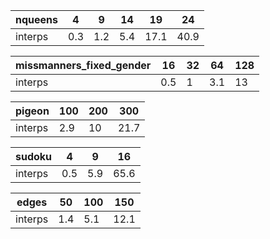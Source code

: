 
| nqueens   |   4 |   9 |   14 |   19 |   24 |
|-----------|-----|-----|------|------|------|
| interps   | 0.3 | 1.2 |  5.4 | 17.1 | 40.9 |

| missmanners_fixed_gender   |   16 |   32 |   64 |   128 |
|----------------------------|------|------|------|-------|
| interps                    |  0.5 |    1 |  3.1 |    13 |

| pigeon   |   100 |   200 |   300 |
|----------|-------|-------|-------|
| interps  |   2.9 |    10 |  21.7 |

| sudoku   |   4 |   9 |   16 |
|----------|-----|-----|------|
| interps  | 0.5 | 5.9 | 65.6 |

| edges   |   50 |   100 |   150 |
|---------|------|-------|-------|
| interps |  1.4 |   5.1 |  12.1 |
